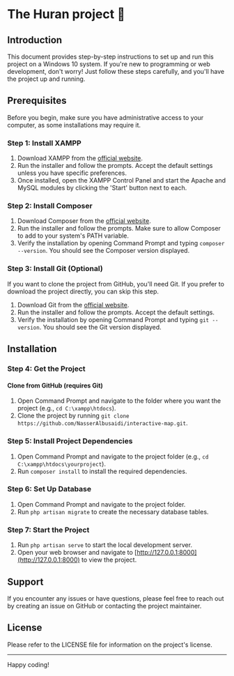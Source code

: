 # The Huran project 💩

## Introduction

This document provides step-by-step instructions to set up and run this project on a Windows 10 system. If you're new to programming or web development, don't worry! Just follow these steps carefully, and you'll have the project up and running.

## Prerequisites

Before you begin, make sure you have administrative access to your computer, as some installations may require it.

### Step 1: Install XAMPP

1. Download XAMPP from the [official website](https://www.apachefriends.org/index.html).
2. Run the installer and follow the prompts. Accept the default settings unless you have specific preferences.
3. Once installed, open the XAMPP Control Panel and start the Apache and MySQL modules by clicking the 'Start' button next to each.

### Step 2: Install Composer

1. Download Composer from the [official website](https://getcomposer.org/).
2. Run the installer and follow the prompts. Make sure to allow Composer to add to your system's PATH variable.
3. Verify the installation by opening Command Prompt and typing `composer --version`. You should see the Composer version displayed.

### Step 3: Install Git (Optional)

If you want to clone the project from GitHub, you'll need Git. If you prefer to download the project directly, you can skip this step.

1. Download Git from the [official website](https://git-scm.com/).
2. Run the installer and follow the prompts. Accept the default settings.
3. Verify the installation by opening Command Prompt and typing `git --version`. You should see the Git version displayed.

## Installation

### Step 4: Get the Project

####  Clone from GitHub (requires Git)

1. Open Command Prompt and navigate to the folder where you want the project (e.g., `cd C:\xampp\htdocs`).
2. Clone the project by running `git clone https://github.com/NasserAlbusaidi/interactive-map.git`.


### Step 5: Install Project Dependencies

1. Open Command Prompt and navigate to the project folder (e.g., `cd C:\xampp\htdocs\yourproject`).
2. Run `composer install` to install the required dependencies.


### Step 6: Set Up Database

1. Open Command Prompt and navigate to the project folder.
2. Run `php artisan migrate` to create the necessary database tables.

### Step 7: Start the Project

1. Run `php artisan serve` to start the local development server.
2. Open your web browser and navigate to [http://127.0.0.1:8000](http://127.0.0.1:8000) to view the project.

## Support

If you encounter any issues or have questions, please feel free to reach out by creating an issue on GitHub or contacting the project maintainer.

## License

Please refer to the LICENSE file for information on the project's license.

---

Happy coding!
